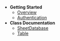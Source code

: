 <!-- docs/_sidebar.md -->

* **Getting Started**
  * [Overview](/)
  * [Authentication](getting-started/authentication)
* **Class Documentation**
  * [SheetDatabase](classdocs/sheetdatabase)
  * [Table](classdocs/table)